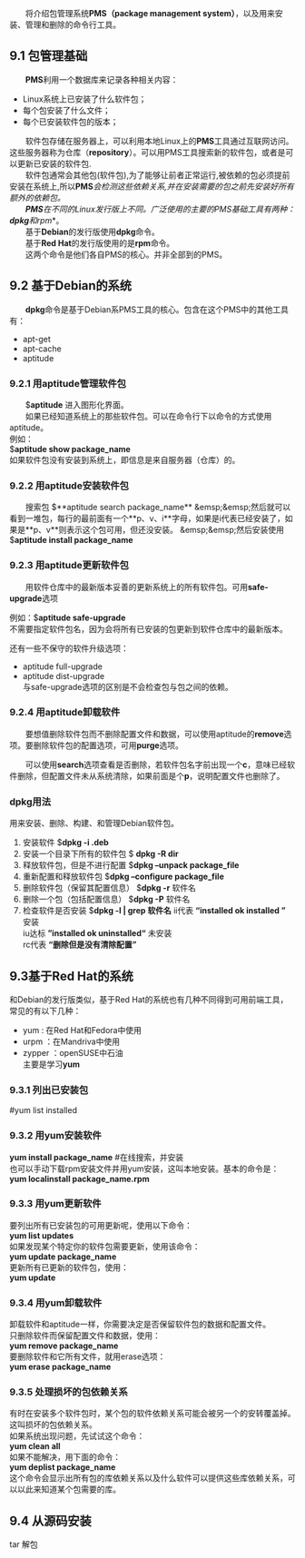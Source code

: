 &emsp;&emsp;将介绍包管理系统**PMS（package management system）**，以及用来安装、管理和删除的命令行工具。
## 9.1 包管理基础
&emsp;&emsp;**PMS**利用一个数据库来记录各种相关内容：
- Linux系统上已安装了什么软件包；
- 每个包安装了什么文件；
- 每个已安装软件包的版本；

&emsp;&emsp;软件包存储在服务器上，可以利用本地Linux上的**PMS**工具通过互联网访问。这些服务器称为仓库（**repository**）。可以用PMS工具搜索新的软件包，或者是可以更新已安装的软件包.  
&emsp;&emsp;软件包通常会其他包(软件包),为了能够让前者正常运行,被依赖的包必须提前安装在系统上,所以**PMS***会检测这些依赖关系,并在安装需要的包之前先安装好所有额外的依赖包。  
&emsp;&emsp;**PMS**在不同的Linux发行版上不同。广泛使用的主要的**PMS**基础工具有两种：**dpkg**和**rpm**。  
&emsp;&emsp;基于**Debian**的发行版使用**dpkg**命令。  
&emsp;&emsp;基于**Red Hat**的发行版使用的是**rpm**命令。  
&emsp;&emsp;这两个命令是他们各自PMS的核心。并非全部到的PMS。

## 9.2 基于Debian的系统
&emsp;&emsp;**dpkg**命令是基于Debian系PMS工具的核心。包含在这个PMS中的其他工具有：  
- apt-get
- apt-cache
- aptitude

### 9.2.1 用aptitude管理软件包
&emsp;&emsp;$**aptitude** 进入图形化界面。  
&emsp;&emsp;如果已经知道系统上的那些软件包。可以在命令行下以命令的方式使用aptitude。  
例如：  
$**aptitude show package_name**  
如果软件包没有安装到系统上，即信息是来自服务器（仓库）的。  
### 9.2.2 用aptitude安装软件包
&emsp;&emsp;搜索包
$**aptitude search package_name**  
&emsp;&emsp;然后就可以看到一堆包，每行的最前面有一个**p、v、i**字母，如果是i代表已经安装了，如果是**p、v**则表示这个包可用，但还没安装。  
&emsp;&emsp;然后安装使用$**aptitude install package_name**  

### 9.2.3 用aptitude更新软件包
&emsp;&emsp;用软件仓库中的最新版本妥善的更新系统上的所有软件包。可用**safe-upgrade**选项  

例如：$**aptitude safe-upgrade**  
不需要指定软件包名，因为会将所有已安装的包更新到软件仓库中的最新版本。  

还有一些不保守的软件升级选项：  
- aptitude full-upgrade
- aptitude dist-upgrade  
与safe-upgrade选项的区别是不会检查包与包之间的依赖。  

### 9.2.4 用aptitude卸载软件
&emsp;&emsp;要想值删除软件包而不删除配置文件和数据，可以使用aptitude的**remove**选项。要删除软件包的配置选项，可用**purge**选项。

&emsp;&emsp;可以使用**search**选项查看是否删除，若软件包名字前出现一个**c**，意味已经软件删除，但配置文件未从系统清除，如果前面是个**p**，说明配置文件也删除了。

### dpkg用法
用来安装、删除、构建、和管理Debian软件包。
1. 安装软件
$**dpkg -i .deb**
2. 安装一个目录下所有的软件包
$ **dpkg -R dir**
3. 释放软件包，但是不进行配置
$**dpkg –unpack package_file**
4. 重新配置和释放软件包
$**dpkg –configure package_file**
5. 删除软件包（保留其配置信息）
$**dpkg -r** 软件名 
6. 删除一个包（包括配置信息）
$**dpkg -P** 软件名
7. 检查软件是否安装
$**dpkg -l | grep 软件名**
ii代表 **“installed ok installed ”** 安装  
iu达标 **”installed ok uninstalled“** 未安装  
rc代表 **“删除但是没有清除配置”**

## 9.3基于Red Hat的系统
和Debian的发行版类似，基于Red Hat的系统也有几种不同得到可用前端工具，常见的有以下几种：  
* yum : 在Red Hat和Fedora中使用
* urpm ：在Mandriva中使用
* zypper ：openSUSE中石油  
主要是学习**yum**  

### 9.3.1 列出已安装包
#yum list installed

### 9.3.2 用yum安装软件
**yum install package_name**  #在线搜索，并安装  
也可以手动下载rpm安装文件并用yum安装，这叫本地安装。基本的命令是：  
**yum localinstall package_name.rpm**  

### 9.3.3 用yum更新软件

要列出所有已安装包的可用更新呢，使用以下命令：  
**yum list updates**  
如果发现某个特定你的软件包需要更新，使用该命令：  
**yum update package_name**  
更新所有已更新的软件包，使用：  
**yum update**  

### 9.3.4 用yum卸载软件
卸载软件和aptitude一样，你需要决定是否保留软件包的数据和配置文件。  
只删除软件而保留配置文件和数据，使用：  
**yum remove package_name**  
要删除软件和它所有文件，就用erase选项：  
**yum erase package_name**  

### 9.3.5 处理损坏的包依赖关系
有时在安装多个软件包时，某个包的软件依赖关系可能会被另一个的安转覆盖掉。这叫损坏的包依赖关系。  
如果系统出现问题，先试试这个命令：  
**yum clean all**  
如果不能解决，用下面的命令：  
**yum deplist package_name**  
这个命令会显示出所有包的库依赖关系以及什么软件可以提供这些库依赖关系，可以以此来知道某个包需要的库。  


## 9.4 从源码安装  
tar 解包